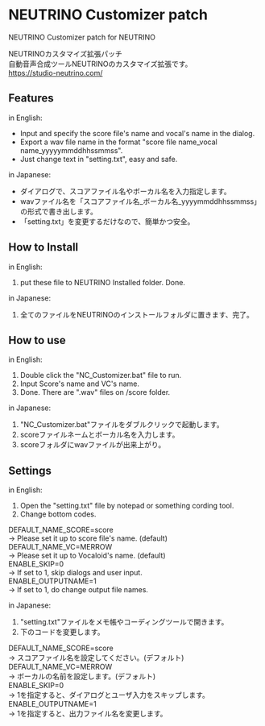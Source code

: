 # NEUTRINO Customizer patch
NEUTRINO Customizer patch for NEUTRINO  

NEUTRINOカスタマイズ拡張パッチ  
自動音声合成ツールNEUTRINOのカスタマイズ拡張です。  
https://studio-neutrino.com/  

## Features
in English:
* Input and specify the score file's name and vocal's name in the dialog.
* Export a wav file name in the format "score file name_vocal name_yyyyymmddhhssmmss".
* Just change text in "setting.txt", easy and safe.

in Japanese:
* ダイアログで、スコアファイル名やボーカル名を入力指定します。
* wavファイル名を「スコアファイル名_ボーカル名_yyyymmddhhssmmss」の形式で書き出します。
* 「setting.txt」を変更するだけなので、簡単かつ安全。

## How to Install
in English:
1. put these file to NEUTRINO Installed folder. Done.

in Japanese:
1. 全てのファイルをNEUTRINOのインストールフォルダに置きます、完了。

## How to use
in English:
1. Double click the "NC_Customizer.bat" file to run.
2. Input Score's name and VC's name.
3. Done. There are ".wav" files on /score folder.

in Japanese:
1. "NC_Customizer.bat"ファイルをダブルクリックで起動します。
2. scoreファイルネームとボーカル名を入力します。
3. scoreフォルダにwavファイルが出来上がり。

## Settings
in English:
1. Open the "setting.txt" file by notepad or something cording tool.
2. Change bottom codes.

DEFAULT_NAME_SCORE=score  
-> Please set it up to score file's name. (default)  
DEFAULT_NAME_VC=MERROW  
-> Please set it up to Vocaloid's name. (default)  
ENABLE_SKIP=0  
-> If set to 1, skip dialogs and user input.  
ENABLE_OUTPUTNAME=1  
-> If set to 1, do change output file names.  

in Japanese:
1. "setting.txt"ファイルをメモ帳やコーディングツールで開きます。
2. 下のコードを変更します。

DEFAULT_NAME_SCORE=score  
-> スコアファイル名を設定してください。(デフォルト)  
DEFAULT_NAME_VC=MERROW  
-> ボーカルの名前を設定します。(デフォルト)  
ENABLE_SKIP=0  
-> 1を指定すると、ダイアログとユーザ入力をスキップします。  
ENABLE_OUTPUTNAME=1  
-> 1を指定すると、出力ファイル名を変更します。  
